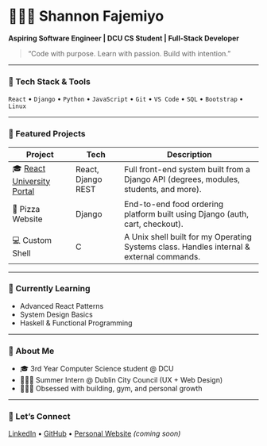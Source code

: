 # 👩🏽‍💻 Shannon Fajemiyo

**Aspiring Software Engineer | DCU CS Student | Full-Stack Developer**

> “Code with purpose. Learn with passion. Build with intention.”

---

### 🔧 Tech Stack & Tools  
`React` • `Django` • `Python` • `JavaScript` • `Git` • `VS Code` • `SQL` • `Bootstrap` • `Linux`

---

### 📁 Featured Projects  
| Project | Tech | Description |
|--------|------|-------------|
| 🎓 [React University Portal](https://github.com/shann0nf/react-uni-portal) | React, Django REST | Full front-end system built from a Django API (degrees, modules, students, and more). |
| 🍕 Pizza Website | Django | End-to-end food ordering platform built using Django (auth, cart, checkout). |
| 💻 Custom Shell | C | A Unix shell built for my Operating Systems class. Handles internal & external commands. |

---

### 🌱 Currently Learning  
- Advanced React Patterns  
- System Design Basics  
- Haskell & Functional Programming  

---

### 🧠 About Me  
- 🎓 3rd Year Computer Science student @ DCU  
- 👷🏽‍♀️ Summer Intern @ Dublin City Council (UX + Web Design)  
- 🏋🏽‍♀️ Obsessed with building, gym, and personal growth  

---

### 🔗 Let’s Connect  
[LinkedIn](https://www.linkedin.com/in/shann0nf) • [GitHub](https://github.com/shann0nf) • [Personal Website](#) *(coming soon)*  
